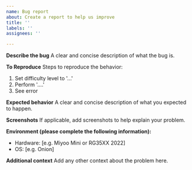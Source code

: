 ```yaml
---
name: Bug report
about: Create a report to help us improve
title: ''
labels: ''
assignees: ''

---
```


**Describe the bug**
A clear and concise description of what the bug is.

**To Reproduce**
Steps to reproduce the behavior:
1. Set difficulty level to '...'
2. Perform '....'
3. See error

**Expected behavior**
A clear and concise description of what you expected to happen.

**Screenshots**
If applicable, add screenshots to help explain your problem.

**Environment (please complete the following information):**
 - Hardware: [e.g. Miyoo Mini or RG35XX 2022]
 - OS: [e.g. Onion]

**Additional context**
Add any other context about the problem here.
